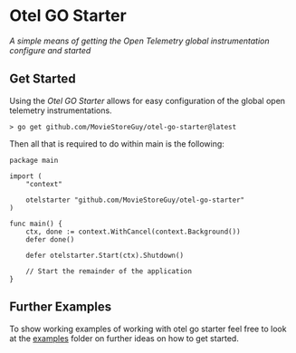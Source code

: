 # Otel GO Starter
_A simple means of getting the Open Telemetry global instrumentation configure and started_


## Get Started

Using the _Otel GO Starter_ allows for easy configuration of the global open telemetry instrumentations.

```shell
> go get github.com/MovieStoreGuy/otel-go-starter@latest
```

Then all that is required to do within main is the following:
```golang
package main

import (
    "context"

    otelstarter "github.com/MovieStoreGuy/otel-go-starter"
)

func main() {
    ctx, done := context.WithCancel(context.Background())
    defer done()

    defer otelstarter.Start(ctx).Shutdown()

    // Start the remainder of the application
}
```

## Further Examples

To show working examples of working with otel go starter feel free to look at the [examples](./examples) folder on further ideas on how to get started.